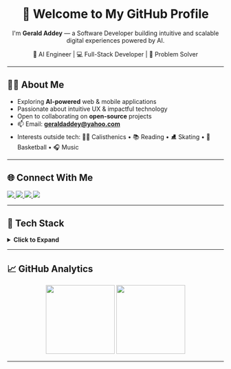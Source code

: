<!-- ✅ Hero Banner -->
<h1 align="center">👋 Welcome to My GitHub Profile</h1>
<p align="center">
I'm <b>Gerald Addey</b> — a Software Developer building intuitive and scalable digital experiences powered by AI.
</p>

<p align="center">
🚀 AI Engineer | 💻 Full-Stack Developer | 🧠 Problem Solver
</p>

---

## 👨‍💻 About Me

- Exploring **AI-powered** web & mobile applications
- Passionate about intuitive UX & impactful technology
- Open to collaborating on **open-source** projects
- 📫 Email: **geraldaddey@yahoo.com**
- Interests outside tech: 💪🏼 Calisthenics • 📚 Reading • ⛸ Skating • 🏀 Basketball • 🎧 Music

---

## 🌐 Connect With Me

<p align="left">
  <a href="https://www.linkedin.com/in/geraldaddey/" target="_blank">
    <img src="https://img.shields.io/badge/LinkedIn-Connect-blue?style=for-the-badge&logo=linkedin" />
  </a>
  <a href="https://x.com/iamgaq" target="_blank">
    <img src="https://img.shields.io/badge/Twitter-Follow-1DA1F2?style=for-the-badge&logo=twitter" />
  </a>
  <a href="https://www.instagram.com/iamgaq/" target="_blank">
    <img src="https://img.shields.io/badge/Instagram-Follow-E4405F?style=for-the-badge&logo=instagram" />
  </a>
  <a href="https://www.youtube.com/c/QuansahTVchannel" target="_blank">
    <img src="https://img.shields.io/badge/YouTube-Subscribe-FF0000?style=for-the-badge&logo=youtube" />
  </a>
</p>

---

## 🧰 Tech Stack

<details>
<summary><b>Click to Expand</b></summary><br/>

### 🤖 Artificial Intelligence & LLM Tools
<p>
<img src="https://img.shields.io/badge/OpenAI-412991?style=for-the-badge&logo=openai" />
<img src="https://img.shields.io/badge/Hugging_Face-FFD166?style=for-the-badge&logo=huggingface" />
<img src="https://img.shields.io/badge/LangChain-1C1C1C?style=for-the-badge" />
<img src="https://img.shields.io/badge/LlamaIndex-FF6B00?style=for-the-badge" />
<img src="https://img.shields.io/badge/Vercel_AI_SDK-000000?style=for-the-badge&logo=vercel" />
<img src="https://img.shields.io/badge/Claude-9B59B6?style=for-the-badge" />
<img src="https://img.shields.io/badge/Mistral-00A67E?style=for-the-badge" />
</p>

### 💻 Frontend
<p>
<img src="https://img.shields.io/badge/React-20232A?style=for-the-badge&logo=react" />
<img src="https://img.shields.io/badge/Vue.js-35495E?style=for-the-badge&logo=vue.js" />
<img src="https://img.shields.io/badge/Next.js-000000?style=for-the-badge&logo=next.js" />
<img src="https://img.shields.io/badge/Quasar-050A14?style=for-the-badge&logo=quasar" />
<img src="https://img.shields.io/badge/TypeScript-007ACC?style=for-the-badge&logo=typescript" />
</p>

### 🧱 Backend & DevOps
<p>
<img src="https://img.shields.io/badge/Ruby_on_Rails-CC0000?style=for-the-badge&logo=rubyonrails" />
<img src="https://img.shields.io/badge/Node.js-026E00?style=for-the-badge&logo=node.js" />
<img src="https://img.shields.io/badge/Python-3776AB?style=for-the-badge&logo=python" />
<img src="https://img.shields.io/badge/GraphQL-E10098?style=for-the-badge&logo=graphql" />
<img src="https://img.shields.io/badge/Docker-2496ED?style=for-the-badge&logo=docker" />
</p>

### 🗄 Databases & Cloud
<p>
<img src="https://img.shields.io/badge/PostgreSQL-316192?style=for-the-badge&logo=postgresql" />
<img src="https://img.shields.io/badge/MongoDB-47A248?style=for-the-badge&logo=mongodb" />
<img src="https://img.shields.io/badge/Firebase-FFCA28?style=for-the-badge&logo=firebase" />
<img src="https://img.shields.io/badge/Vercel-000000?style=for-the-badge&logo=vercel" />
<img src="https://img.shields.io/badge/Heroku-430098?style=for-the-badge&logo=heroku" />
</p>

### 🛠 Productivity & Terminal
<p>
<img src="https://img.shields.io/badge/Git-F05033?style=for-the-badge&logo=git" />
<img src="https://img.shields.io/badge/Vim-019733?style=for-the-badge&logo=vim" />
<img src="https://img.shields.io/badge/Oh_My_Zsh-1A1A1A?style=for-the-badge" />
</p>

</details>

---

## 📈 GitHub Analytics


<p align="center">
  <img src="https://github-readme-stats.vercel.app/api?username=geraldaddey&show_icons=true&theme=tokyonight" height="160" />
  <img src="https://github-readme-streak-stats.herokuapp.com/?user=geraldaddey&theme=tokyonight" height="160" />
</p>

---
